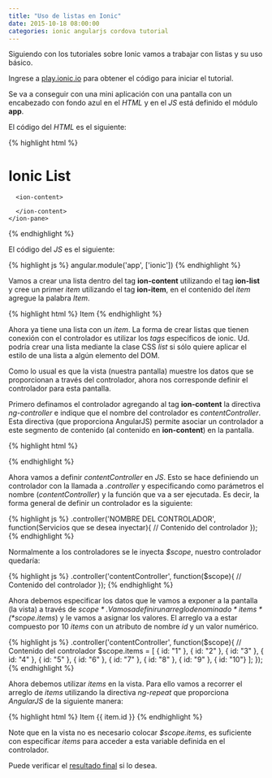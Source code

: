 ```yaml
---
title: "Uso de listas en Ionic"
date: 2015-10-18 08:00:00
categories: ionic angularjs cordova tutorial
---
```

Siguiendo con los tutoriales sobre Ionic vamos a trabajar con listas y su uso básico.

Ingrese a [play.ionic.io][1] para obtener el código para iniciar el tutorial.

Se va a conseguir con una mini aplicación con una pantalla con un encabezado con fondo azul en el *HTML* y en el *JS* está definido el módulo __app__.

El código del *HTML* es el siguiente:

{% highlight html %}
<!DOCTYPE html>
<html>
  <head>
    <meta charset="utf-8">
    <meta name="viewport" content="initial-scale=1, maximum-scale=1, user-scalable=no, width=device-width">
    <link href="https://code.ionicframework.com/1.0.0/css/ionic.min.css" rel="stylesheet">
    <script src="https://code.ionicframework.com/1.0.0/js/ionic.bundle.js"></script>
  </head>
  <body ng-app="app">
    <ion-pane>
      <ion-header-bar class="bar-positive">
        <div class="buttons">
          <h1 class="title">Ionic List</h1>
        </div>
      </ion-header-bar>
    
      <ion-content>
        
      </ion-content>
    </ion-pane>
  </body>
</html>
{% endhighlight %}

El código del *JS* es el siguiente:

{% highlight js %}
angular.module('app', ['ionic'])
{% endhighlight %}

Vamos a crear una lista dentro del tag __ion-content__ utilizando el tag __ion-list__ y cree un primer *item* utilizando el tag __ion-item__, en el contenido del *item* agregue la palabra *Item*.

{% highlight html %}
<ion-content>
	<ion-list>
		<ion-item>
			Item
		</ion-item>
	</ion-list>
</ion-content>
{% endhighlight %}

Ahora ya tiene una lista con un *item*. La forma de crear listas que tienen conexión con el controlador es utilizar los *tags* específicos de ionic. Ud. podría crear una lista mediante la clase CSS *list* si sólo quiere aplicar el estilo de una lista a algún elemento del DOM.

Como lo usual es que la vista (nuestra pantalla) muestre los datos que se proporcionan a través del controlador, ahora nos corresponde definir el controlador para esta pantalla.

Primero definamos el controlador agregando al tag __ion-content__ la directiva *ng-controller* e indique que el nombre del controlador es *contentController*. Esta directiva (que proporciona AngularJS) permite asociar un controlador a este segmento de contenido (al contenido en __ion-content__) en la pantalla.

{% highlight html %}
<ion-content ng-controller="contentController">

</ion-content>
{% endhighlight %}

Ahora vamos a definir *contentController* en *JS*. Esto se hace definiendo un controlador con la llamada a *.controller* y especificando como parámetros el nombre (*contentController*) y la función que va a ser ejecutada. Es decir, la forma general de definir un controlador es la siguiente:

{% highlight js %}
.controller('NOMBRE DEL CONTROLADOR', function(Servicios que se desea inyectar){
	// Contenido del controlador
});
{% endhighlight %}

Normalmente a los controladores se le inyecta *$scope*, nuestro controlador quedaría:

{% highlight js %}
.controller('contentController', function($scope){
	// Contenido del controlador
});
{% endhighlight %}

Ahora debemos especificar los datos que le vamos a exponer a la pantalla (la vista) a través de *$scope*. Vamos a definir un arreglo denominado *items* (*$scope.items*) y le vamos a asignar los valores. El arreglo va a estar compuesto por 10 *items* con un atributo de nombre *id* y un valor numérico.

{% highlight js %}
.controller('contentController', function($scope){
	// Contenido del controlador
	$scope.items = [
		{ id: "1" },
		{ id: "2" },
		{ id: "3" },
		{ id: "4" },
		{ id: "5" },
		{ id: "6" },
		{ id: "7" },
		{ id: "8" },
		{ id: "9" },
		{ id: "10"}
	];
});
{% endhighlight %}

Ahora debemos utilizar *items* en la vista. Para ello vamos a recorrer el arreglo de *items* utilizando la directiva *ng-repeat* que proporciona *AngularJS* de la siguiente manera:

{% highlight html %}
<ion-item ng-repeat="item in items">
	Item \{\{ item.id \}\}
</ion-item>
{% endhighlight %}

Note que en la vista no es necesario colocar *$scope.items*, es suficiente con especificar *items* para acceder a esta variable definida en el controlador.

Puede verificar el [resultado final][2] si lo desea.

[1]: http://play.ionic.io/app/8108d036152d "Primer paso - Base de inicio" 
[2]: http://play.ionic.io/app/ba2ef3020ef6 "Resultado del tutorial" 








